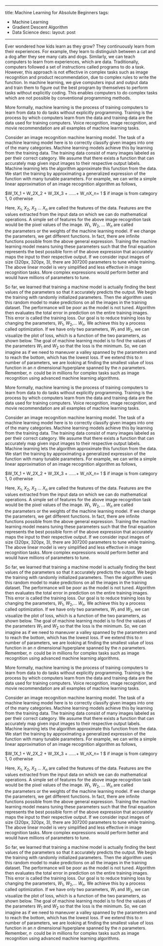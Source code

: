 
---
title: Machine Learning for Absolute Beginners
tags:
- Machine Learning
- Gradient Descent Algorithm
- Data Science
desc:
layout: post
---
Ever wondered how kids learn as they grow? They continuously learn from their experiences. For example, they learn to distinguish between a cat and a dog after they see many cats and dogs. Similarly, we can teach computers to learn from experiences, which are data. Traditionally, computers followed a set of instructions called programs to do a task. However, this approach is not effective in complex tasks such as image recognition and product recommendation, due to complex rules to write the function. In machine learning, we give computers input and output data and train them to figure out the best program by themselves to perform tasks without explicitly coding. This enables computers to do complex tasks which are not possible by conventional programming methods.

More formally, machine learning is the process of training computers to learn from data to do tasks without explicitly programming. Training is the process by which computers learn from the data and training data are the data used for training computers. Voice recognition, image recognition, and movie recommendation are all examples of machine learning tasks. 

Consider an image recognition machine learning model. The task of a machine learning model here is to correctly classify given images into one of the many categories. Machine learning models achieve this by learning from the training data. The training data consist of many images labeled as per their correct category. We assume that there exists a function that can accurately map given input images to their respective output labels. Machine learning lets the algorithm approximate this function from the data. We start the training by approximating a generalized expression of the function with many tunable parameters. For example, we can write a simple linear approximation of an image recognition algorithm as follows,

$W_1X_1 + W_2X_2 + W_3X_3 + ......+ W_nX_n= 1 $ if image is from category 1, $0$ otherwise

Here, $X_1$, $X_2$, $X_3$ ... $X_n$ are called the features of the data. Features are the values extracted from the input data on which we can do mathematical operations. A simple set of features for the above image recognition task would be the pixel values of the image.
$W_1$, $W_2$, ... $W_n$ are called the parameters or the weights of the machine learning model. If we change the parameters, we get different functions. In fact, there are infinite functions possible from the above general expression. Training the machine learning model means tuning these parameters such that the final equation represents the best possible form of the above expression that accurately maps the input to their respective output. If we consider input images of size (320px, 320px, 3), there are 307200 parameters to tune while training. The above linear model is very simplified and less effective in image recognition tasks. More complex expressions would perform better and would have millions of parameters to tune.

So far, we learned that training a machine model is actually finding the best values of the parameters so that it accurately predicts the output. We begin the training with randomly initialized parameters. Then the algorithm uses this random model to make predictions on all the images in the training dataset. The performance will be poor as the model is not tuned. Algorithm then evaluates the total error in prediction on the entire training images. This error is called the training loss. Our goal is to reduce training loss by changing the parameters, $W_1$, $W_2$,... $W_n$. We achieve this by a process called optimization. If we have only two parameters, $W_1$ and $W_2$, we can visualize the plot of loss, which is a function of the two parameters, as shown below. The goal of machine learning model is to find the values of the parameters $W_1$ and $W_2$ so that the loss is the minimum. So, we can imagine as if we need to maneuver a valley spanned by the parameters and to reach the bottom, which has the lowest loss. If we extend this to $n$ number of parameters, we are looking at finding the smallest value of loss function in an $n$ dimensional hyperplane spanned by the $n$ parameters. Remember, $n$  could be in millions for complex tasks such as image recognition using advanced machine learning algorithms.

More formally, machine learning is the process of training computers to learn from data to do tasks without explicitly programming. Training is the process by which computers learn from the data and training data are the data used for training computers. Voice recognition, image recognition, and movie recommendation are all examples of machine learning tasks. 

Consider an image recognition machine learning model. The task of a machine learning model here is to correctly classify given images into one of the many categories. Machine learning models achieve this by learning from the training data. The training data consist of many images labeled as per their correct category. We assume that there exists a function that can accurately map given input images to their respective output labels. Machine learning lets the algorithm approximate this function from the data. We start the training by approximating a generalized expression of the function with many tunable parameters. For example, we can write a simple linear approximation of an image recognition algorithm as follows,

$W_1X_1 + W_2X_2 + W_3X_3 + ......+ W_nX_n= 1 $ if image is from category 1, $0$ otherwise

Here, $X_1$, $X_2$, $X_3$ ... $X_n$ are called the features of the data. Features are the values extracted from the input data on which we can do mathematical operations. A simple set of features for the above image recognition task would be the pixel values of the image.
$W_1$, $W_2$, ... $W_n$ are called the parameters or the weights of the machine learning model. If we change the parameters, we get different functions. In fact, there are infinite functions possible from the above general expression. Training the machine learning model means tuning these parameters such that the final equation represents the best possible form of the above expression that accurately maps the input to their respective output. If we consider input images of size (320px, 320px, 3), there are 307200 parameters to tune while training. The above linear model is very simplified and less effective in image recognition tasks. More complex expressions would perform better and would have millions of parameters to tune.

So far, we learned that training a machine model is actually finding the best values of the parameters so that it accurately predicts the output. We begin the training with randomly initialized parameters. Then the algorithm uses this random model to make predictions on all the images in the training dataset. The performance will be poor as the model is not tuned. Algorithm then evaluates the total error in prediction on the entire training images. This error is called the training loss. Our goal is to reduce training loss by changing the parameters, $W_1$, $W_2$,... $W_n$. We achieve this by a process called optimization. If we have only two parameters, $W_1$ and $W_2$, we can visualize the plot of loss, which is a function of the two parameters, as shown below. The goal of machine learning model is to find the values of the parameters $W_1$ and $W_2$ so that the loss is the minimum. So, we can imagine as if we need to maneuver a valley spanned by the parameters and to reach the bottom, which has the lowest loss. If we extend this to $n$ number of parameters, we are looking at finding the smallest value of loss function in an $n$ dimensional hyperplane spanned by the $n$ parameters. Remember, $n$  could be in millions for complex tasks such as image recognition using advanced machine learning algorithms.

More formally, machine learning is the process of training computers to learn from data to do tasks without explicitly programming. Training is the process by which computers learn from the data and training data are the data used for training computers. Voice recognition, image recognition, and movie recommendation are all examples of machine learning tasks. 

Consider an image recognition machine learning model. The task of a machine learning model here is to correctly classify given images into one of the many categories. Machine learning models achieve this by learning from the training data. The training data consist of many images labeled as per their correct category. We assume that there exists a function that can accurately map given input images to their respective output labels. Machine learning lets the algorithm approximate this function from the data. We start the training by approximating a generalized expression of the function with many tunable parameters. For example, we can write a simple linear approximation of an image recognition algorithm as follows,

$W_1X_1 + W_2X_2 + W_3X_3 + ......+ W_nX_n= 1 $ if image is from category 1, $0$ otherwise

Here, $X_1$, $X_2$, $X_3$ ... $X_n$ are called the features of the data. Features are the values extracted from the input data on which we can do mathematical operations. A simple set of features for the above image recognition task would be the pixel values of the image.
$W_1$, $W_2$, ... $W_n$ are called the parameters or the weights of the machine learning model. If we change the parameters, we get different functions. In fact, there are infinite functions possible from the above general expression. Training the machine learning model means tuning these parameters such that the final equation represents the best possible form of the above expression that accurately maps the input to their respective output. If we consider input images of size (320px, 320px, 3), there are 307200 parameters to tune while training. The above linear model is very simplified and less effective in image recognition tasks. More complex expressions would perform better and would have millions of parameters to tune.

So far, we learned that training a machine model is actually finding the best values of the parameters so that it accurately predicts the output. We begin the training with randomly initialized parameters. Then the algorithm uses this random model to make predictions on all the images in the training dataset. The performance will be poor as the model is not tuned. Algorithm then evaluates the total error in prediction on the entire training images. This error is called the training loss. Our goal is to reduce training loss by changing the parameters, $W_1$, $W_2$,... $W_n$. We achieve this by a process called optimization. If we have only two parameters, $W_1$ and $W_2$, we can visualize the plot of loss, which is a function of the two parameters, as shown below. The goal of machine learning model is to find the values of the parameters $W_1$ and $W_2$ so that the loss is the minimum. So, we can imagine as if we need to maneuver a valley spanned by the parameters and to reach the bottom, which has the lowest loss. If we extend this to $n$ number of parameters, we are looking at finding the smallest value of loss function in an $n$ dimensional hyperplane spanned by the $n$ parameters. Remember, $n$  could be in millions for complex tasks such as image recognition using advanced machine learning algorithms.
